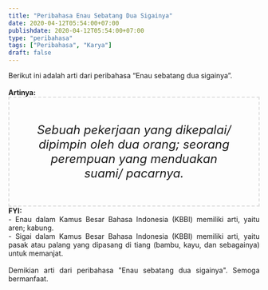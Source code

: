 ```yaml
---
title: "Peribahasa Enau Sebatang Dua Sigainya"
date: 2020-04-12T05:54:00+07:00
publishdate: 2020-04-12T05:54:00+07:00
type: "peribahasa"
tags: ["Peribahasa", "Karya"]
draft: false
---
```


<div dir="ltr" style="text-align: left;" trbidi="on"><div style="text-align: justify;">Berikut ini adalah arti dari peribahasa “Enau sebatang dua sigainya”.</div><br /><div style="text-align: justify;"><b>Artinya:</b></div><div style="border: 2px dashed #ddd; font-size: 24px; height: auto; margin: 0 auto; padding: 50px; text-align: center; width: auto;"><i>Sebuah pekerjaan yang dikepalai/ dipimpin oleh dua orang; seorang perempuan yang menduakan suami/ pacarnya.</i></div><div style="text-align: justify;"><b>FYI:</b><br />- Enau dalam Kamus Besar Bahasa Indonesia (KBBI) memiliki arti, yaitu aren; kabung.<br />- Sigai dalam Kamus Besar Bahasa Indonesia (KBBI) memiliki arti, yaitu pasak atau palang yang dipasang di tiang (bambu, kayu, dan sebagainya) untuk memanjat.</div><br /><div style="text-align: justify;">Demikian arti dari peribahasa "Enau sebatang dua sigainya". Semoga bermanfaat. </div></div>
